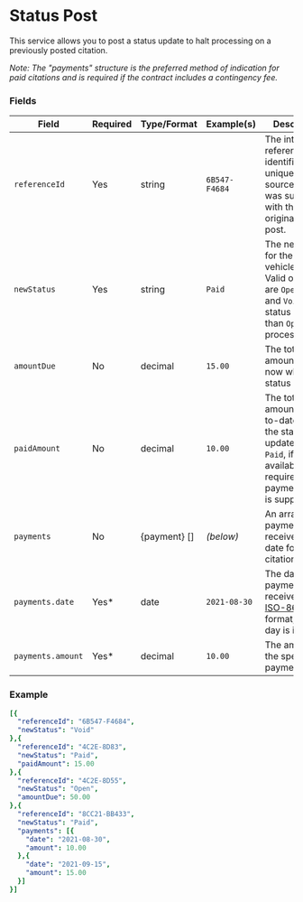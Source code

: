 # Status Post

This service allows you to post a status update to halt processing on a previously posted citation.  

*Note: The "payments" structure is the preferred method of indication for paid citations and is required if the contract includes a contingency fee.* 

### Fields
| Field | Required | Type/Format | Example(s) | Description|
|-------|----------|-------------|---------|------------|
| `referenceId` | Yes | string | `6B547-F4684` | The internal reference identifier, unique to your source, that was supplied with the original Unpaid post. |
| `newStatus` | Yes | string | `Paid` | The new status for the vehicle/citation.  Valid options are `Open`, `Paid` and `Void`.  Any status other than `Open` halts processing. |
| `amountDue` | No | decimal | `15.00` | The total amount due now when the status `Open`. |
| `paidAmount` | No | decimal | `10.00` | The total amount paid-to-date when the status is updated to `Paid`, if available.  Not required if payments array is supplied. |
| `payments` | No | {payment} [] | *(below)* | An array of payments received to-date for the citation. |
| `payments.date` | Yes* | date | `2021-08-30` | The date the payment was received in [ISO-8601](https://en.wikipedia.org/wiki/ISO_8601) format, time of day is ignored. |
| `payments.amount` | Yes* | decimal | `10.00` | The amount of the specific payment. |


### Example

```yaml
[{
  "referenceId": "6B547-F4684",
  "newStatus": "Void"
},{
  "referenceId": "4C2E-8D83",
  "newStatus": "Paid",
  "paidAmount": 15.00
},{
  "referenceId": "4C2E-8D55",
  "newStatus": "Open",
  "amountDue": 50.00
},{
  "referenceId": "8CC21-BB433",
  "newStatus": "Paid",
  "payments": [{ 
    "date": "2021-08-30",
    "amount": 10.00 
  },{ 
    "date": "2021-09-15",
    "amount": 15.00 
  }]
}]
```


 
